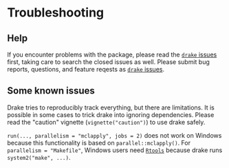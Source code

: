 # Troubleshooting

## Help

If you encounter problems with the package, please read the [`drake` issues](https://github.com/wlandau-lilly/drake/issues) first, taking care to search the closed issues as well. Please submit bug reports, questions, and feature reqests as [`drake` issues](https://github.com/wlandau-lilly/drake/issues).


## Some known issues

Drake tries to reproducibly track everything, but there are limitations. It is possible in some cases to trick drake into ignoring dependencies. Please read the "caution" vignette (`vignette("caution")`) to use drake safely.

`run(..., parallelism = "mclapply", jobs = 2)` does not work on Windows because this functionality is based on `parallel::mclapply()`. For `parallelism = "Makefile"`, Windows users need [`Rtools`](https://cran.r-project.org/bin/windows/Rtools/) because drake runs `system2("make", ...)`.
